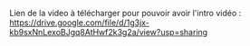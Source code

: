 Lien de la video à télécharger pour pouvoir avoir l'intro vidéo : https://drive.google.com/file/d/1g3jx-kb9sxNnLexoBJgq8AtHwf2k3g2a/view?usp=sharing
